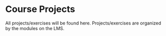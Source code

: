 # Course Projects

All projects/exercises will be found here. Projects/exercises are organized by the modules on the LMS.
